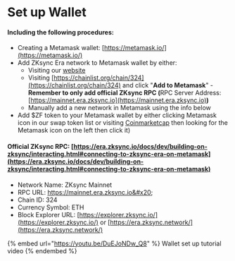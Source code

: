# Set up Wallet

#### Including the following procedures:

* Creating a Metamask wallet: [https://metamask.io/](https://metamask.io/)
* Add ZKsync Era network to Metamask wallet by either:&#x20;
  * Visiting our [website ](https://zkswap.finance/)
  * Visiting [https://chainlist.org/chain/324](https://chainlist.org/chain/324) and click "**Add to Metamask**" - **Remember to only add official ZKsync RPC (**&#x52;PC Server Address: [https://mainnet.era.zksync.io](https://mainnet.era.zksync.io)**)**
  * Manually add a new network in Metamask using the info below
* Add $ZF token to your Metamask wallet by either clicking Metamask icon in our swap token list or visiting [Coinmarketcap](https://coinmarketcap.com/currencies/zkswap-finance/) then looking for the Metamask icon on the left then click it)

#### Official ZKsync RPC: [https://era.zksync.io/docs/dev/building-on-zksync/interacting.html#connecting-to-zksync-era-on-metamask](https://era.zksync.io/docs/dev/building-on-zksync/interacting.html#connecting-to-zksync-era-on-metamask)

* Network Name: ZKsync Mainnet&#x20;
* RPC URL: https://mainnet.era.zksync.io&#x20;
* Chain ID: 324&#x20;
* Currency Symbol: ETH&#x20;
* Block Explorer URL: [https://explorer.zksync.io/](https://explorer.zksync.io/) or [https://era.zksync.network/](https://era.zksync.network/)

{% embed url="https://youtu.be/DuEJoNDw_Q8" %}
Wallet set up tutorial video
{% endembed %}
